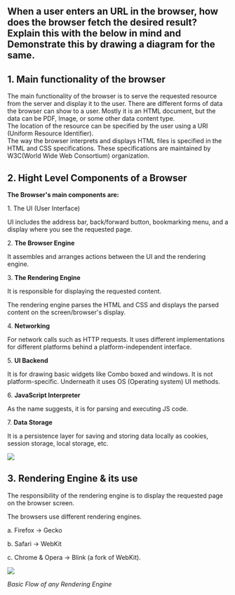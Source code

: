 ## When a user enters an URL in the browser, how does the browser fetch the desired result? Explain this with the below in mind and Demonstrate this by drawing a diagram for the same.

## 1\. Main functionality of the browser

The main functionality of the browser is to serve the requested resource from the server and display it to the user. There are different forms of data the browser can show to a user. Mostly it is an HTML document, but the data can be PDF, Image, or some other data content type.  
The location of the resource can be specified by the user using a URI (Uniform Resource Identifier).  
The way the browser interprets and displays HTML files is specified in the HTML and CSS specifications. These specifications are maintained by W3C(World Wide Web Consortium) organization.

## **2\. Hight Level Components of a Browser**

**The Browser's main components are:**

1. The UI (User Interface)

UI includes the address bar, back/forward button, bookmarking menu, and a display where you see the requested page. 

2. **The Browser Engine**

It assembles and arranges actions between the UI and the rendering engine. 

3. **The Rendering Engine**

It is responsible for displaying the requested content.

The rendering engine parses the HTML and CSS and displays the parsed content on the screen/browser's display.

4. **Networking**

For network calls such as HTTP requests. It uses different implementations for different platforms behind a platform-independent interface.

5. **UI Backend**

It is for drawing basic widgets like Combo boxed and windows. It is not platform-specific. Underneath it uses OS (Operating system) UI methods.

6. **JavaScript Interpreter**

As the name suggests, it is for parsing and executing JS code.

7. **Data Storage**

It is a persistence layer for saving and storing data locally as cookies, session storage, local storage, etc.

![](https://user-images.githubusercontent.com/101351789/160363782-1ddaf12a-428f-4b2a-ba4c-ce20be2a62f2.png)

## 3. **Rendering Engine & its use**

The responsibility of the rendering engine is to display the requested page on the browser screen.

The browsers use different rendering engines.

a. Firefox -> Gecko

b. Safari -> WebKit

c. Chrome & Opera -> Blink (a fork of WebKit).

![](https://user-images.githubusercontent.com/101351789/160368334-12eaf79a-6b4d-4ed3-a5be-15d32c0cb2ca.png)

_Basic Flow of any Rendering Engine_
